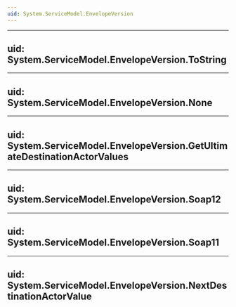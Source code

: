 ```yaml
---
uid: System.ServiceModel.EnvelopeVersion
---
```


---
uid: System.ServiceModel.EnvelopeVersion.ToString
---

---
uid: System.ServiceModel.EnvelopeVersion.None
---

---
uid: System.ServiceModel.EnvelopeVersion.GetUltimateDestinationActorValues
---

---
uid: System.ServiceModel.EnvelopeVersion.Soap12
---

---
uid: System.ServiceModel.EnvelopeVersion.Soap11
---

---
uid: System.ServiceModel.EnvelopeVersion.NextDestinationActorValue
---
